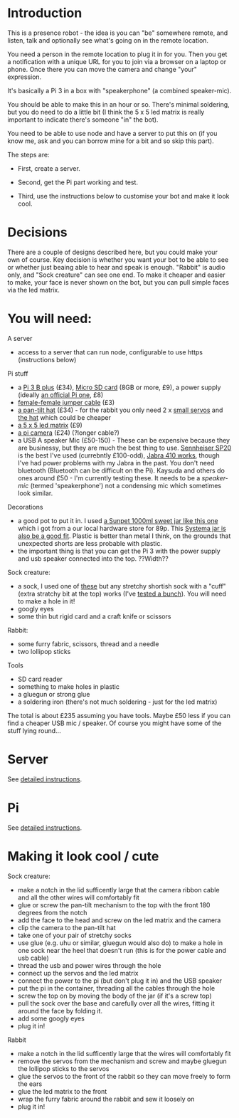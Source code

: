 # Introduction

This is a presence robot - the idea is you can "be" somewhere remote, and listen, talk and optionally see what's going on in the remote location.

You need a person in the remote location to plug it in for you. Then you get a notification with a unique URL for you to join via a browser on a laptop or phone. Once there you can move the camera and change "your" expression.

It's basically a Pi 3 in a box with "speakerphone" (a combined speaker-mic).

You should be able to make this in an hour or so. There's minimal soldering, but you do need to do a little bit (I think the 5 x 5 led matrix is really important to indicate there's someone "in" the bot).

You need to be able to use node and have a server to put this on (if you know me, ask and you can borrow mine for a bit and so skip this part).

The steps are:

 * First, create a server.

 * Second, get the Pi part working and test.

 * Third, use the instructions below to customise your bot and make it look cool.

# Decisions

There are a couple of designs described here, but you could make your own of course. Key decision is whether you want your bot to be able to see or whether just beaing able to hear and speak is enough. "Rabbit" is audio only, and "Sock creature" can see one end. To make it cheaper and easier to make, your face is never shown on the bot, but you can pull simple faces via the led matrix.

# You will need:

A server
 * access to a server that can run node, configurable to use https (instructions below)

Pi stuff
 * a [Pi 3 B plus](https://shop.pimoroni.com/products/raspberry-pi-3-b-plus) (£34), [Micro SD card](https://shop.pimoroni.com/products/noobs-32gb-microsd-card-3-1?variant=31703694245971) (8GB or more, £9), a power supply (ideally [an official Pi one](https://shop.pimoroni.com/products/raspberry-pi-universal-power-supply), £8)
 * [female-female jumper cable](https://shop.pimoroni.com/products/jumper-jerky-junior?variant=1076482185) (£3)
 * [a pan-tilt hat](https://shop.pimoroni.com/products/pan-tilt-hat?variant=22408353287) (£34) - for the rabbit you only need 2 x [small servos](https://thepihut.com/collections/all/products/micro-servo) and [the hat](https://shop.pimoroni.com/products/pan-tilt-hat?variant=33704345034) which could be cheaper
 * [a 5 x 5 led matrix](https://shop.pimoroni.com/products/5x5-rgb-matrix-breakout) (£9)
 * [a pi camera](https://shop.pimoroni.com/products/raspberry-pi-camera-module-v2-1-with-mount?variant=19833929735) (£24) (?longer cable?)
 * a USB A speaker Mic (£50-150) - These can be expensive because they are businessy, but they are much the best thing to use. [Sennheiser SP20](https://www.onedirect.co.uk/sennheiser/sennheiser-sp-20-ml-portable-speakerphone) is the best I've used (currebntly £100-odd), [Jabra 410 works](https://www.amazon.co.uk/Jabra-SPEAK-Portable-speakerphone-7410-109/dp/B007SHJIO2), though I've had power problems with my Jabra in the past. You don't need bluetooth (Bluetooth can be difficult on the Pi). Kaysuda and others do ones around £50 - I'm currently testing these. It needs to be a *speaker-mic* (termed 'speakerphone') not a condensing mic which sometimes look similar. 

Decorations
 * a good pot to put it in. I used [a Sunpet 1000ml sweet jar like this one](http://www.alsafifalcongroup.com/images/sunpet-big-9.jpg) which i got from a our local hardware store for 89p. This [Systema jar is also be a good fit](https://sistemaplastics.com/products/klip-it-utility/900ml-cracker). Plastic is better than metal I think, on the grounds that unexpected shorts are less probable with plastic.
 * the important thing is that you can get the Pi 3 with the power supply and usb speaker connected into the top. ??Width??
 
Sock creature:
 * a sock, I used one of [these](https://www.marksandspencer.com/modal-pima-cotton-fine-striped-socks/p/clp60287370?color=BLACKMIX#intid=prodColourId-60287368) but any stretchy shortish sock with a "cuff" (extra stratchy bit at the top) works (I've [tested a bunch](https://twitter.com/libbymiller/status/1327654583464767489)). You will need to make a hole in it!
 * googly eyes
 * some thin but rigid card and a craft knife or scissors

Rabbit:
 * some furry fabric, scissors, thread and a needle
 * two lollipop sticks 

Tools
 * SD card reader
 * something to make holes in plastic
 * a gluegun or strong glue
 * a soldering iron (there's not much soldering - just for the led matrix)

The total is about £235 assuming you have tools. Maybe £50 less if you can find a cheaper USB mic / speaker. Of course you might have some of the stuff lying round...

# Server

See [detailed instructions](server).

# Pi

See [detailed instructions](pi).

# Making it look cool / cute

Sock creature:
 * make a notch in the lid sufficently large that the camera ribbon cable and all the other wires will comfortably fit
 * glue or screw the pan-tilt mechanism to the top with the front 180 degrees from the notch
 * add the face to the head and screw on the led matrix and the camera
 * clip the camera to the pan-tilt hat
 * take one of your pair of stretchy socks
 * use glue (e.g. uhu or similar, gluegun would also do) to make a hole in one sock near the heel that doesn't run (this is for the power cable and usb cable)
 * thread the usb and power wires through the hole
 * connect up the servos and the led matrix
 * connect the power to the pi (but don't plug it in) and the USB speaker
 * put the pi in the container, threading all the cables through the hole
 * screw the top on by moving the body of the jar (if it's a screw top) 
 * pull the sock over the base and carefully over all the wires, fitting it around the face by folding it.
 * add some googly eyes
 * plug it in!
 
 Rabbit
 * make a notch in the lid sufficently large that the wires will comfortably fit
 * remove the servos from the mechanism and screw and maybe gluegun the lollipop sticks to the servos
 * glue the servos to the front of the rabbit so they can move freely to form the ears
 * glue the led matrix to the front
 * wrap the furry fabric around the rabbit and sew it loosely on
 * plug it in!

 
